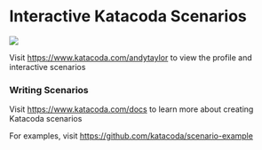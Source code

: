 # Interactive Katacoda Scenarios

[![](http://shields.katacoda.com/katacoda/andytaylor/count.svg)](https://www.katacoda.com/andytaylor "Get your profile on Katacoda.com")

Visit https://www.katacoda.com/andytaylor to view the profile and interactive scenarios

### Writing Scenarios
Visit https://www.katacoda.com/docs to learn more about creating Katacoda scenarios

For examples, visit https://github.com/katacoda/scenario-example
